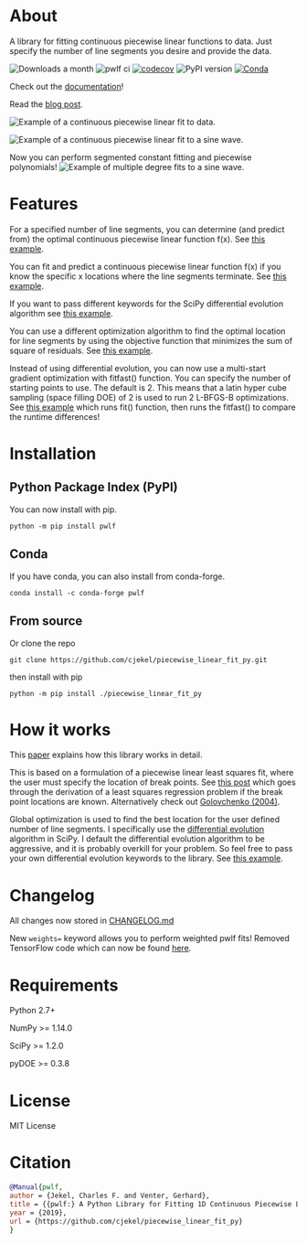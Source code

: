 # About
A library for fitting continuous piecewise linear functions to data. Just specify the number of line segments you desire and provide the data.

![Downloads a month](https://img.shields.io/pypi/dm/pwlf.svg) ![pwlf ci](https://github.com/cjekel/piecewise_linear_fit_py/workflows/pwlf%20ci/badge.svg) [![codecov](https://codecov.io/gh/cjekel/piecewise_linear_fit_py/branch/master/graph/badge.svg?token=AgeDFEQXed)](https://codecov.io/gh/cjekel/piecewise_linear_fit_py) ![PyPI version](https://img.shields.io/pypi/v/pwlf) [![Conda](https://img.shields.io/conda/vn/conda-forge/pwlf)](https://anaconda.org/conda-forge/pwlf)

Check out the [documentation](https://jekel.me/piecewise_linear_fit_py)!

Read the [blog post](http://jekel.me/2017/Fit-a-piecewise-linear-function-to-data/).

![Example of a continuous piecewise linear fit to data.](https://raw.githubusercontent.com/cjekel/piecewise_linear_fit_py/master/examples/examplePiecewiseFit.png)

![Example of a continuous piecewise linear fit to a sine wave.](https://raw.githubusercontent.com/cjekel/piecewise_linear_fit_py/master/examples/sinWaveFit.png)

Now you can perform segmented constant fitting and piecewise polynomials!
![Example of multiple degree fits to a sine wave.](https://raw.githubusercontent.com/cjekel/piecewise_linear_fit_py/master/examples/figs/multi_degree.png)

# Features
For a specified number of line segments, you can determine (and predict from) the optimal continuous piecewise linear function f(x). See [this example](https://github.com/cjekel/piecewise_linear_fit_py/blob/master/examples/fitForSpecifiedNumberOfLineSegments.py).

You can fit and predict a continuous piecewise linear function f(x) if you know the specific x locations where the line segments terminate. See [this example](https://github.com/cjekel/piecewise_linear_fit_py/blob/master/examples/fitWithKnownLineSegmentLocations.py).

If you want to pass different keywords for the SciPy differential evolution algorithm see [this example](https://github.com/cjekel/piecewise_linear_fit_py/blob/master/examples/fitForSpecifiedNumberOfLineSegments_passDiffEvoKeywords.py).

You can use a different optimization algorithm to find the optimal location for line segments by using the objective function that minimizes the sum of square of residuals. See [this example](https://github.com/cjekel/piecewise_linear_fit_py/blob/master/examples/useCustomOptimizationRoutine.py).

Instead of using differential evolution, you can now use a multi-start gradient optimization with fitfast() function. You can specify the number of starting points to use. The default is 2. This means that a latin hyper cube sampling (space filling DOE) of 2 is used to run 2 L-BFGS-B optimizations. See [this example](https://github.com/cjekel/piecewise_linear_fit_py/blob/master/examples/sineWave_time_compare.py) which runs fit() function, then runs the fitfast() to compare the runtime differences!

# Installation

## Python Package Index (PyPI)

You can now install with pip.
```
python -m pip install pwlf
```

## Conda

If you have conda, you can also install from conda-forge.
```
conda install -c conda-forge pwlf
```

## From source

Or clone the repo
```
git clone https://github.com/cjekel/piecewise_linear_fit_py.git
```

then install with pip
```
python -m pip install ./piecewise_linear_fit_py
```

# How it works
This [paper](https://github.com/cjekel/piecewise_linear_fit_py/raw/master/paper/pwlf_Jekel_Venter_v2.pdf) explains how this library works in detail.

This is based on a formulation of a piecewise linear least squares fit, where the user must specify the location of break points. See [this post](http://jekel.me/2018/Continous-piecewise-linear-regression/) which goes through the derivation of a least squares regression problem if the break point locations are known. Alternatively check out [Golovchenko (2004)](http://golovchenko.org/docs/ContinuousPiecewiseLinearFit.pdf).

Global optimization is used to find the best location for the user defined number of line segments. I specifically use the [differential evolution](https://docs.scipy.org/doc/scipy-0.17.0/reference/generated/scipy.optimize.differential_evolution.html) algorithm in SciPy. I default the differential evolution algorithm to be aggressive, and it is probably overkill for your problem. So feel free to pass your own differential evolution keywords to the library. See [this example](https://github.com/cjekel/piecewise_linear_fit_py/blob/master/examples/fitForSpecifiedNumberOfLineSegments_passDiffEvoKeywords.py).

# Changelog
All changes now stored in [CHANGELOG.md](https://github.com/cjekel/piecewise_linear_fit_py/blob/master/CHANGELOG.md)

New ```weights=``` keyword allows you to perform weighted pwlf fits! Removed TensorFlow code which can now be found [here](https://github.com/cjekel/piecewise_linear_fit_py_tf). 

# Requirements
Python 2.7+

NumPy >= 1.14.0

SciPy >= 1.2.0

pyDOE >= 0.3.8

# License
MIT License

# Citation

```bibtex
@Manual{pwlf,
author = {Jekel, Charles F. and Venter, Gerhard},
title = {{pwlf:} A Python Library for Fitting 1D Continuous Piecewise Linear Functions},
year = {2019},
url = {https://github.com/cjekel/piecewise_linear_fit_py}
}
```